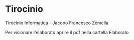 # Tirocinio
Tirocinio Informatica - Jacopo Francesco Zemella

Per visionare l'elaborato aprire il pdf nella cartella Elaborato
